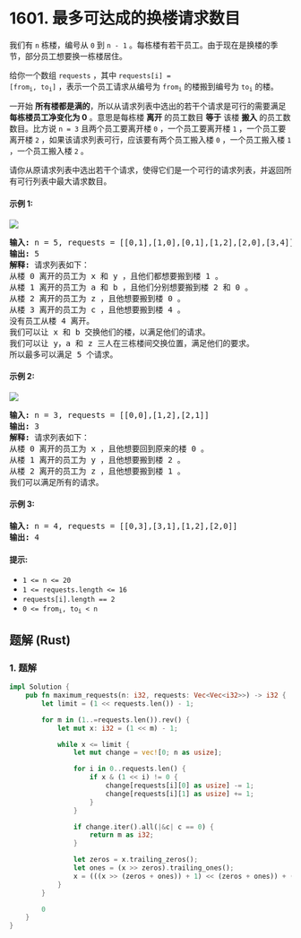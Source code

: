 # 1601. 最多可达成的换楼请求数目
我们有 `n` 栋楼，编号从 `0` 到 `n - 1` 。每栋楼有若干员工。由于现在是换楼的季节，部分员工想要换一栋楼居住。

给你一个数组 `requests` ，其中 <code>requests[i] = [from<sub>i</sub>, to<sub>i</sub>]</code> ，表示一个员工请求从编号为 <code>from<sub>i</sub></code> 的楼搬到编号为 <code>to<sub>i</sub></code> 的楼。

一开始 **所有楼都是满的**，所以从请求列表中选出的若干个请求是可行的需要满足 **每栋楼员工净变化为 0** 。意思是每栋楼 **离开** 的员工数目 **等于** 该楼 **搬入** 的员工数数目。比方说 `n = 3` 且两个员工要离开楼 `0` ，一个员工要离开楼 `1` ，一个员工要离开楼 `2` ，如果该请求列表可行，应该要有两个员工搬入楼 `0` ，一个员工搬入楼 `1` ，一个员工搬入楼 `2` 。

请你从原请求列表中选出若干个请求，使得它们是一个可行的请求列表，并返回所有可行列表中最大请求数目。

#### 示例 1:
![](https://assets.leetcode.com/uploads/2020/09/10/move1.jpg)
<pre>
<strong>输入:</strong> n = 5, requests = [[0,1],[1,0],[0,1],[1,2],[2,0],[3,4]]
<strong>输出:</strong> 5
<strong>解释:</strong> 请求列表如下：
从楼 0 离开的员工为 x 和 y ，且他们都想要搬到楼 1 。
从楼 1 离开的员工为 a 和 b ，且他们分别想要搬到楼 2 和 0 。
从楼 2 离开的员工为 z ，且他想要搬到楼 0 。
从楼 3 离开的员工为 c ，且他想要搬到楼 4 。
没有员工从楼 4 离开。
我们可以让 x 和 b 交换他们的楼，以满足他们的请求。
我们可以让 y，a 和 z 三人在三栋楼间交换位置，满足他们的要求。
所以最多可以满足 5 个请求。
</pre>

#### 示例 2:
![](https://assets.leetcode.com/uploads/2020/09/10/move2.jpg)
<pre>
<strong>输入:</strong> n = 3, requests = [[0,0],[1,2],[2,1]]
<strong>输出:</strong> 3
<strong>解释:</strong> 请求列表如下：
从楼 0 离开的员工为 x ，且他想要回到原来的楼 0 。
从楼 1 离开的员工为 y ，且他想要搬到楼 2 。
从楼 2 离开的员工为 z ，且他想要搬到楼 1 。
我们可以满足所有的请求。
</pre>

#### 示例 3:
<pre>
<strong>输入:</strong> n = 4, requests = [[0,3],[3,1],[1,2],[2,0]]
<strong>输出:</strong> 4
</pre>

#### 提示:
* `1 <= n <= 20`
* `1 <= requests.length <= 16`
* `requests[i].length == 2`
* <code>0 <= from<sub>i</sub>, to<sub>i</sub> < n</code>

## 题解 (Rust)

### 1. 题解
```Rust
impl Solution {
    pub fn maximum_requests(n: i32, requests: Vec<Vec<i32>>) -> i32 {
        let limit = (1 << requests.len()) - 1;

        for m in (1..=requests.len()).rev() {
            let mut x: i32 = (1 << m) - 1;

            while x <= limit {
                let mut change = vec![0; n as usize];

                for i in 0..requests.len() {
                    if x & (1 << i) != 0 {
                        change[requests[i][0] as usize] -= 1;
                        change[requests[i][1] as usize] += 1;
                    }
                }

                if change.iter().all(|&c| c == 0) {
                    return m as i32;
                }

                let zeros = x.trailing_zeros();
                let ones = (x >> zeros).trailing_ones();
                x = (((x >> (zeros + ones)) + 1) << (zeros + ones)) + (1 << (ones - 1)) - 1;
            }
        }

        0
    }
}
```
